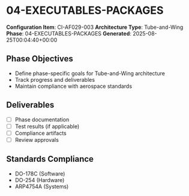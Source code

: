 # 04-EXECUTABLES-PACKAGES

**Configuration Item**: CI-AF029-003
**Architecture Type**: Tube-and-Wing
**Phase**: 04-EXECUTABLES-PACKAGES
**Generated**: 2025-08-25T00:04:40+00:00

## Phase Objectives
- Define phase-specific goals for Tube-and-Wing architecture
- Track progress and deliverables
- Maintain compliance with aerospace standards

## Deliverables
- [ ] Phase documentation
- [ ] Test results (if applicable)
- [ ] Compliance artifacts
- [ ] Review approvals

## Standards Compliance
- DO-178C (Software)
- DO-254 (Hardware)
- ARP4754A (Systems)
